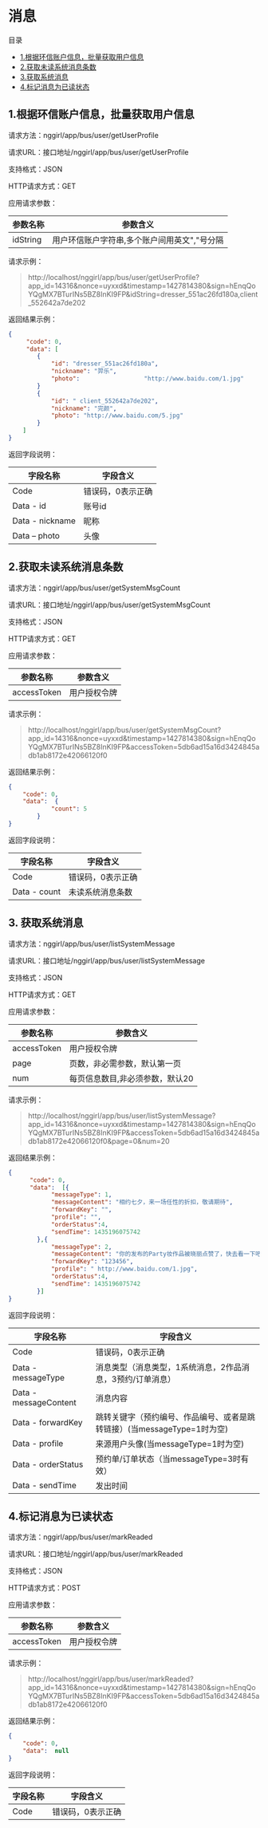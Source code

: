 # <h1>消息</h1>
目录

* [1.根据环信账户信息，批量获取用户信息](#1)
* [2.获取未读系统消息条数](#2)
* [3.获取系统消息](#3)
* [4.标记消息为已读状态](#4)



<h2 id="1">1.根据环信账户信息，批量获取用户信息</h2>

请求方法：nggirl/app/bus/user/getUserProfile

请求URL：接口地址/nggirl/app/bus/user/getUserProfile

支持格式：JSON

HTTP请求方式：GET

应用请求参数：

|参数名称	|参数含义
|---|---|
|idString|用户环信账户字符串,多个账户间用英文","号分隔

请求示例：

> http://localhost/nggirl/app/bus/user/getUserProfile?app_id=14316&nonce=uyxxd&timestamp=1427814380&sign=hEnqQoYQgMX7BTurINs5BZ8InKI9FP&idString=dresser_551ac26fd180a,client_552642a7de202

返回结果示例：

```json
{
     "code": 0,
     "data": [
        {
            "id": "dresser_551ac26fd180a",
            "nickname": "羿乐",
            "photo":                  "http://www.baidu.com/1.jpg"
        }
        {
            "id": " client_552642a7de202",
            "nickname": "完颜",
            "photo": "http://www.baidu.com/5.jpg"
        }
    ]
}
```

返回字段说明：

|字段名称|字段含义
|---|---|
|Code	|错误码，0表示正确
|Data - id	|账号id
|Data - nickname	|昵称
|Data – photo	|头像




<h2 id="2">2.获取未读系统消息条数</h2>

请求方法：nggirl/app/bus/user/getSystemMsgCount

请求URL：接口地址/nggirl/app/bus/user/getSystemMsgCount

支持格式：JSON

HTTP请求方式：GET

应用请求参数：

|参数名称	|参数含义
|---|---|
|accessToken	|用户授权令牌


请求示例：

> http://localhost/nggirl/app/bus/user/getSystemMsgCount?app_id=14316&nonce=uyxxd&timestamp=1427814380&sign=hEnqQoYQgMX7BTurINs5BZ8InKI9FP&accessToken=5db6ad15a16d3424845adb1ab8172e42066120f0

返回结果示例：

```json
{
    "code": 0,
    "data":  {
            "count": 5
        }
}
```

返回字段说明：

|字段名称|字段含义
|---|---|
|Code	|错误码，0表示正确
|Data - count	|未读系统消息条数



<h2 id="3">3. 获取系统消息</h2>

请求方法：nggirl/app/bus/user/listSystemMessage

请求URL：接口地址/nggirl/app/bus/user/listSystemMessage

支持格式：JSON

HTTP请求方式：GET

应用请求参数：

|参数名称	|参数含义
|---|---|
|accessToken	|用户授权令牌
|page	|页数，非必需参数，默认第一页
|num|每页信息数目,非必须参数，默认20

请求示例：

> http://localhost/nggirl/app/bus/user/listSystemMessage?app_id=14316&nonce=uyxxd&timestamp=1427814380&sign=hEnqQoYQgMX7BTurINs5BZ8InKI9FP&accessToken=5db6ad15a16d3424845adb1ab8172e42066120f0&page=0&num=20

返回结果示例：

```json
{
	  "code": 0,
      "data":  [{
            "messageType": 1,
            "messageContent": "相约七夕，来一场任性的折扣，敬请期待",
            "forwardKey": "",
            "profile": "",
            "orderStatus":4,
            "sendTime": 1435196075742
        },{
            "messageType": 2,
            "messageContent": "你的发布的Party妆作品被晓丽点赞了，快去看一下吧",
            "forwardKey": "123456",
            "profile": " http://www.baidu.com/1.jpg",
            "orderStatus":4,
            "sendTime": 1435196075742
        }]
}
```

返回字段说明：

|字段名称|字段含义
|---|---|
|Code	|错误码，0表示正确
|Data - messageType	|消息类型（消息类型，1系统消息，2作品消息，3预约/订单消息）
|Data - messageContent	|消息内容
|Data - forwardKey	|跳转关键字（预约编号、作品编号、或者是跳转链接）(当messageType=1时为空)
|Data - profile	|来源用户头像(当messageType=1时为空)
|Data - orderStatus|预约单/订单状态（当messageType=3时有效）
|Data - sendTime|发出时间

<h2 id="4">4.标记消息为已读状态</h2>

请求方法：nggirl/app/bus/user/markReaded

请求URL：接口地址/nggirl/app/bus/user/markReaded

支持格式：JSON

HTTP请求方式：POST

应用请求参数：

|参数名称	|参数含义
|---|---|
|accessToken	|用户授权令牌

请求示例：

> http://localhost/nggirl/app/bus/user/markReaded?app_id=14316&nonce=uyxxd&timestamp=1427814380&sign=hEnqQoYQgMX7BTurINs5BZ8InKI9FP&accessToken=5db6ad15a16d3424845adb1ab8172e42066120f0

返回结果示例：

```json
{
    "code": 0,
    "data":  null
}
```

返回字段说明：

|字段名称|字段含义
|---|---|
|Code	|错误码，0表示正确

